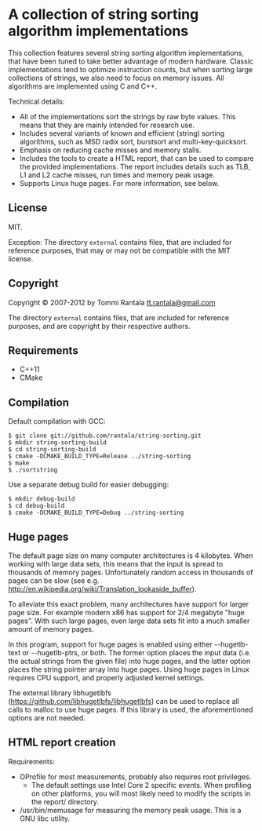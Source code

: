 A collection of string sorting algorithm implementations
========================================================

This collection features several string sorting algorithm implementations, that
have been tuned to take better advantage of modern hardware. Classic
implementations tend to optimize instruction counts, but when sorting large
collections of strings, we also need to focus on memory issues. All algorithms
are implemented using C and C++.

Technical details:
  * All of the implementations sort the strings by raw byte values. This
    means that they are mainly intended for research use.
  * Includes several variants of known and efficient (string) sorting
    algorithms, such as MSD radix sort, burstsort and multi-key-quicksort.
  * Emphasis on reducing cache misses and memory stalls.
  * Includes the tools to create a HTML report, that can be
    used to compare the provided implementations. The report includes details
    such as TLB, L1 and L2 cache misses, run times and memory peak usage.
  * Supports Linux huge pages. For more information, see below.


License
-------

MIT.

Exception: The directory `external` contains files, that are included for
reference purposes, that may or may not be compatible with the MIT license.


Copyright
---------

Copyright © 2007-2012 by Tommi Rantala <tt.rantala@gmail.com>

The directory `external` contains files, that are included for reference
purposes, and are copyright by their respective authors.


Requirements
------------

  * C++11
  * CMake


Compilation
-----------

Default compilation with GCC:

    $ git clone git://github.com/rantala/string-sorting.git
    $ mkdir string-sorting-build
    $ cd string-sorting-build
    $ cmake -DCMAKE_BUILD_TYPE=Release ../string-sorting
    $ make
    $ ./sortstring

Use a separate debug build for easier debugging:

    $ mkdir debug-build
    $ cd debug-build
    $ cmake -DCMAKE_BUILD_TYPE=Debug ../string-sorting


Huge pages
----------

The default page size on many computer architectures is 4 kilobytes. When
working with large data sets, this means that the input is spread to thousands
of memory pages. Unfortunately random access in thousands of pages can be slow
(see e.g. http://en.wikipedia.org/wiki/Translation_lookaside_buffer).

To alleviate this exact problem, many architectures have support for larger
page size. For example modern x86 has support for 2/4 megabyte "huge pages".
With such large pages, even large data sets fit into a much smaller amount of
memory pages.

In this program, support for huge pages is enabled using either --hugetlb-text
or --hugetlb-ptrs, or both. The former option places the input data (i.e. the
actual strings from the given file) into huge pages, and the latter option
places the string pointer array into huge pages. Using huge pages in Linux
requires CPU support, and properly adjusted kernel settings.

The external library libhugetlbfs (https://github.com/libhugetlbfs/libhugetlbfs)
can be used to replace all calls to malloc to use huge pages. If this library is
used, the aforementioned options are not needed.


HTML report creation
--------------------

Requirements:
  * OProfile for most measurements, probably also requires root privileges.
     - The default settings use Intel Core 2 specific events. When profiling on
       other platforms, you will most likely need to modify the scripts in the
       report/ directory.
  * /usr/bin/memusage for measuring the memory peak usage. This is a GNU libc
    utility.
